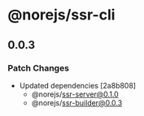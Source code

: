 # @norejs/ssr-cli

## 0.0.3

### Patch Changes

- Updated dependencies [2a8b808]
  - @norejs/ssr-server@0.1.0
  - @norejs/ssr-builder@0.0.3
